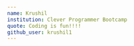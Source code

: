 ```yaml
---
name: Krushil
institution: Clever Programmer Bootcamp
quote: Coding is fun!!!!
github_user: krushil1
---
```

